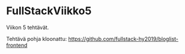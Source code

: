 # FullStackViikko5
Viikon 5 tehtävät.

Tehtävä pohja kloonattu: https://github.com/fullstack-hy2019/bloglist-frontend